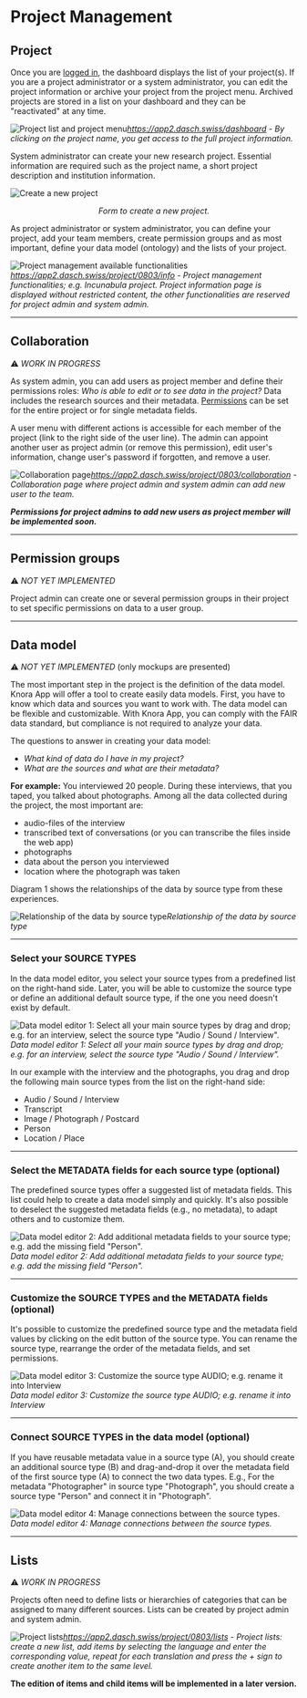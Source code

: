 # Project Management

## Project

Once you are [logged in](/user-guide/#login), the dashboard displays the list of your project(s). If you are a project administrator or a system administrator, you can edit the project information or archive your project from the project menu. Archived projects are stored in a list on your dashboard and they can be "reactivated" at any time. 

![Project list and project menu](../assets/images/knora-app/project-list.png)*https://app2.dasch.swiss/dashboard - By clicking on the project name, you get access to the full project information.*

System administrator can create your new research project. Essential information are required such as the project name, a short project description and institution information.

![Create a new project](../assets/images/knora-app/project-create-new.png)<center>*Form to create a new project.*</center>

As project administrator or system administrator, you can define your project, add your team members, create permission groups and as most important, define your data model (ontology) and the lists of your project.

![Project management available functionalities](../assets/images/knora-app/project-info.png)*https://app2.dasch.swiss/project/0803/info - Project management functionalities; e.g. Incunabula project. Project information page is displayed without restricted content, the other functionalities are reserved for project admin and system admin.*

---

## Collaboration
&#9888; *WORK IN PROGRESS*

As system admin, you can add users as project member and define their permissions roles: *Who is able to edit or to see data in the project?* Data includes the research sources and their metadata. [Permissions](/user-guide/project/#permission-groups) can be set for the entire project or for single metadata fields. 

A user menu with different actions is accessible for each member of the project (link to the right side of the user line). The admin can appoint another user as project admin (or remove this permission), edit user's information, change user's password if forgotten, and remove a user.

![Collaboration page](../assets/images/knora-app/project-collaboration.png)*https://app2.dasch.swiss/project/0803/collaboration - Collaboration page where project admin and system admin can add new user to the team.*

***Permissions for project admins to add new users as project member will be implemented soon.***

---

## Permission groups
&#9888; *NOT YET IMPLEMENTED*

Project admin can create one or several permission groups in their project to set specific permissions on data to a user group.

---

## Data model
&#9888; *NOT YET IMPLEMENTED* (only mockups are presented)

The most important step in the project is the definition of the data model. Knora App will offer a tool to create easily data models. First, you have to know which data and sources you want to work with. The data model can be flexible and customizable. With Knora App, you can comply with the FAIR data standard, but compliance is not required to analyze your data.

The questions to answer in creating your data model:

- *What kind of data do I have in my project?*
- *What are the sources and what are their metadata?*

**For example:** You interviewed 20 people. During these interviews, that you taped, you talked about photographs. Among all the data collected during the project, the most important are:

- audio-files of the interview
- transcribed text of conversations (or you can transcribe the files inside the web app)
- photographs
- data about the person you interviewed
- location where the photograph was taken

Diagram 1 shows the relationships of the data by source type from these experiences.

![Relationship of the data by source type](../assets/images/knora-app/diagram-data-model.png)*Relationship of the data by source type*

---

### Select your SOURCE TYPES

In the data model editor, you select your source types from a predefined list on the right-hand side. Later, you will be able to customize the source type or define an additional default source type, if the one you need doesn't exist by default.

![Data model editor 1: Select all your main source types by drag and drop; e.g. for an interview, select the source type "Audio / Sound / Interview".](../assets/images/knora-app/data-model-add-source.png)*Data model editor 1: Select all your main source types by drag and drop; e.g. for an interview, select the source type "Audio / Sound / Interview".*

In our example with the interview and the photographs, you drag and drop the following main source types from the list on the right-hand side:

- Audio / Sound / Interview
- Transcript
- Image / Photograph / Postcard
- Person
- Location / Place

---

### Select the METADATA fields for each source type (optional)

The predefined source types offer a suggested list of metadata fields. This list could help to create a data model simply and quickly. It's also possible to deselect the suggested metadata fields (e.g., no metadata), to adapt others and to customize them.

![Data model editor 2: Add additional metadata fields to your source type; e.g. add the missing field "Person".](../assets/images/knora-app/data-model-add-property.png)*Data model editor 2: Add additional metadata fields to your source type; e.g. add the missing field "Person".*

---

### Customize the SOURCE TYPES and the METADATA fields (optional)

It's possible to customize the predefined source type and the metadata field values by clicking on the edit button of the source type. You can rename the source type, rearrange the order of the metadata fields, and set permissions.

![Data model editor 3: Customize the source type AUDIO; e.g. rename it into Interview](../assets/images/knora-app/data-model-edit-source.png)*Data model editor 3: Customize the source type AUDIO; e.g. rename it into Interview*

---

### Connect SOURCE TYPES in the data model (optional)

If you have reusable metadata value in a source type (A), you should create an additional source type (B) and drag-and-drop it over the metadata field of the first source type (A) to connect the two data types.
E.g., For the metadata "Photographer" in source type "Photograph", you should create a source type "Person" and connect it in "Photograph".

![Data model editor 4: Manage connections between the source types.](../assets/images/knora-app/data-model-example.png)*Data model editor 4: Manage connections between the source types.*

----

## Lists
&#9888; *WORK IN PROGRESS*

Projects often need to define lists or hierarchies of categories that can be assigned to many different sources. Lists can be created by project admin and system admin. 

![Project lists](../assets/images/knora-app/project-lists.png)*https://app2.dasch.swiss/project/0803/lists - Project lists: create a new list, add items by selecting the language and enter the corresponding value, repeat for each translation and press the + sign to create another item to the same level.*

**The edition of items and child items will be implemented in a later version.**
